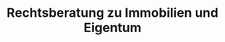 ---
layout: topic
style_id: topic
title: Rechtsberatung zu Immobilien und Eigentum
description: Expertenberatung beim Erwerb von Immobilien. Beratung und Hilfe bei Streitfragen zu Ihrem EIgentum.
header_titel: Beratung zu Immobilien und Eigentum
header_image: /uploads/theme-immobilien1.jpg
erfolge: []
intro_titel:
intro_text_markdown: >-
  Unser Gründungspartner Rechtsanwalt Klevenhagen leitet das Dezernat für dieses anspruchsvolle und umfangreiche Rechtsgebiet. Durch seine langjährige Erfahrung und nachgewiesene Qualifikation als Fachanwalt für Bank- und Kapitalmarktrecht können wir Ihnen in diesem Rechtsgebiet eine ganzheitliche, integrale Beratung bieten. Er und sein Team sind besonnene und besonders erfahrene Berater und Prozessanwälte, die gemeinsam mit Ihnen Ihre individuellen Ziele definieren und durchsetzen.
intro_link_text: 
intro_link: 
abschnitte:
  - abschnitt_template: box_dunkel
    titel: Eigentum als Chance - mit anwaltlicher Expertise
    text_markdown: >-
      Das Immobilienrecht stellt einen traditionellen Arbeitsschwerpunkt der spezialisierten Rechtsanwälte unserer Kanzlei dar. Sowohl aus Sicht von Kapitalanlegern und Investoren als auch aus Sicht von Bauträgern und Initiatoren bestehen diverse Interessenlagen und es stellen sich dabei unterschiedlichste Rechtsfragen. 


      Unser spezialisiertes Rechtsanwaltsteam wird von dem langjährig erfahrenen und bundesweit bekannten Experten und Fachanwalt für Bank- und Kapitalmarktrecht Kim Oliver Klevenhagen geleitet. Dabei beraten er und sein Team von Rechtsanwälten sowohl in Fragen der Vertragsgestaltung, Konzeption und der Vermarktung von Immobilienkapitalanlagen als auch rund um das Recht der sogenannten „Schrottimmobilie". Auch die immer häufiger als Kapitalanlage angebotenen Pflegeimmobilien mit ihren besonderen rechtlichen Bedingungen und Herausforderungen sind ein Arbeitsgebiet für Rechtsanwalt Klevenhagen.  Er ist aber auch in der Rechtsberatung und  Begleitung zu Fragen der finanziellen Sanierung nach einem fehlgeschlagenen Immobilienengagement tätig.
    image: /uploads/mirror-facade-of-tall-building-1963557.jpg
    cta: true
  - abschnitt_template: weiss_bild_links
    titel: Die Immobilie in der Krise – Umgang mit Schrottimmobilien
    text_markdown: >-
      Rechtsanwalt und Fachanwalt für Bank- und Kapitalmarktrecht Klevenhagen ist seit vielen Jahren Experte für alle Fragen in Bezug auf die Rückabwicklung oder Sanierung von Schrottimmobilien. Denn: Erst nachdem die Eigentumswohnung erworben wurde und meist das erste bzw. zweite Jahr verstrichen ist, stellen die meisten Anleger fest, dass die ihnen gemachten Versprechungen leider überhaupt nicht eingetroffen sind. Die Finanzierung der fremdgenutzten und fremdfinanzierten Eigentumswohnung lässt sich nicht mehr aufbringen. An diesem Punkt kann jedem betroffenen Anleger nur dringendst empfohlen werden, anwaltlichen Rat zu suchen. Denn die Möglichkeit für Anleger, denen Schrottimmobilien verkauft wurden und die nun die Rückabwicklung suchen, hat sich stetig verbessert. Eine genaue rechtliche Analyse des Einzelfalls ist bei AdvoAdvice selbstverständlich. Denn nur so können wir gemeinsam mit Ihnen den besten Weg finden, Ihnen wirtschaftlich sinnvoll zu helfen. Nicht immer ist ein möglicherweise langjähriger Gerichtsprozess die richtige Lösung. Häufig gibt es außergerichtliche Lösungsmöglichkeiten, die schneller zum Ziel führen.
    image: 
    cta: false
  - abschnitt_template: box_hell
    titel: Die vermietete Immobilie – Mietrecht aus Sicht des Vermieters
    text_markdown: >- 
      Dr. Sven Tintemann und sein Team vertreten seit mehreren Jahren die Interessen von Immobilieneigentümern, die ihre Immobilien vermietet haben. Hierbei berät Dr. Tintemann in allen Bereichen des Mietrechts und hilft insbesondere dann, wenn Probleme mit dem Mietverhältnis durch Zahlungsausfälle oder durch Störungen in der Hausgemeinschaft gibt. Die Kanzlei AdvoAdvice vertritt innerhalb und auch außerhalb von Berlin mehrere Immobilieninvestoren und Eigentümer und regelt für diese mietrechtliche Angelegenheiten schnell und effektiv.      
    image: 
    cta: true
  - abschnitt_template: weiss_bild_links
    titel: Zweckentfremdungsverbot von Wohnraum
    text_markdown: >-
      Rechtsanwalt Martin Sommerfeld berat und vertritt Mandanten bei Fragen zum Zweckentfremdungsverbot von Wohnraum. Die Tätigkeit von Rechtsanwalt Sommerfeld umfasst dabei den Bereich der Vermietung von Wohnraum als Ferienwohnung, die Umwandlung von Wohnraum in gewerblich oder freiberuflich genutzte Flächen sowie umgekehrt die Umwandlung von gewerblichen Flächen in Wohnraum. Besondern in Berlin sind in den letzten Monaten zahlreiche Bußgelder wegen eines Verstoßes gegen das Zweckentfremdungsverbot verhängt worden. Hier legt die Kanzlei AdvoAdvice für Betroffene Einspruch gegen den Bußgeldbescheid ein und vertritt Ihre Interessen gegenüber Behörden und vor Gericht.
    image: 
    cta: false
redirect_from: 
  - '/themen/immobilienrecht'
redirect_to: 
sitemap: true
---